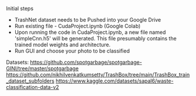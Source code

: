 Initial steps
- TrashNet dataset needs to be Pushed into your Google Drive 
- Run existing file - CudaProject.ipynb (Google Colab)
- Upon running the code in CudaProject.ipynb, a new file named 'simpleCnn.h5' will be generated. This file presumably contains the trained model weights and architecture.
- Run GUI and choose your photo to be classified

Datasets:
https://github.com/spotgarbage/spotgarbage-GINI/tree/master/spotgarbage
https://github.com/nikhilvenkatkumsetty/TrashBox/tree/main/TrashBox_train_dataset_subfolders
https://www.kaggle.com/datasets/sapal6/waste-classification-data-v2
